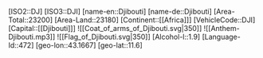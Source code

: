 ﻿---
location: [11.6,43.1667]
type: Country
tags:
- geo/Country

SpocWebEntityId: 26879
isDeleted: false
confidential: public

---
[ISO2::DJ]
[ISO3::DJI]
[name-en::Djibouti]
[name-de::Djibouti]
[Area-Total::23200]
[Area-Land::23180]
[Continent::[[Africa]]]
[VehicleCode::DJI]
[Capital::[[Djibouti]]]
![[Coat_of_arms_of_Djibouti.svg|350]]
![[Anthem-Djibouti.mp3]]
![[Flag_of_Djibouti.svg|350]]
[Alcohol-l::1.9]
[Language-Id::472]
[geo-lon::43.1667]
[geo-lat::11.6]

